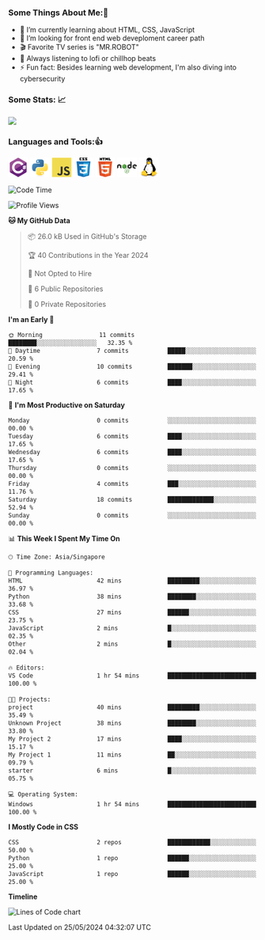 ### Some Things About Me:👋
- 🌱 I’m currently learning about HTML, CSS, JavaScript
- 🤔 I’m looking for front end web deveploment career path
- 🎬 Favorite TV series is "MR.ROBOT"
- 🎵 Always listening to lofi or chillhop beats
- ⚡ Fun fact: Besides learning web development, I'm also diving into cybersecurity

### Some Stats: 📈
<a href="https://github.com/anuraghazra/convoychat">
  <img height=150 align="center" src="https://github-readme-stats.vercel.app/api/top-langs?username=simon068&layout=compact&langs_count=8&card_width=320"/>
</a>

### Languages and Tools:👍
<p align="left">
  <img src="https://raw.githubusercontent.com/devicons/devicon/master/icons/csharp/csharp-original.svg" alt="csharp" width="40" height="40"/>
  <img src="https://raw.githubusercontent.com/devicons/devicon/master/icons/python/python-original.svg" alt="python" width="40" height="40"/>
  <img src="https://raw.githubusercontent.com/devicons/devicon/master/icons/javascript/javascript-original.svg" alt="javascript" width="40" height="40"/>
  <img src="https://raw.githubusercontent.com/devicons/devicon/master/icons/css3/css3-original-wordmark.svg" alt="css3" width="40" height="40"/>
  <img src="https://raw.githubusercontent.com/devicons/devicon/master/icons/html5/html5-original-wordmark.svg" alt="html5" width="40" height="40"/>
  <!-- <img src="https://raw.githubusercontent.com/devicons/devicon/master/icons/dot-net/dot-net-original-wordmark.svg" alt="dotnet" width="40" height="40"/> -->
  <!-- <img src="https://raw.githubusercontent.com/devicons/devicon/master/icons/mysql/mysql-original-wordmark.svg" alt="mysql" width="40" height="40"/> -->
  <img src="https://raw.githubusercontent.com/devicons/devicon/master/icons/nodejs/nodejs-original-wordmark.svg" alt="nodejs" width="40" height="40"/>
  <img src="https://raw.githubusercontent.com/devicons/devicon/master/icons/linux/linux-original.svg" alt="linux" width="40" height="40"/>
</p>

<!--START_SECTION:waka-->
![Code Time](http://img.shields.io/badge/Code%20Time-7%20hrs%2013%20mins-blue)

![Profile Views](http://img.shields.io/badge/Profile%20Views-10-blue)

**🐱 My GitHub Data** 

> 📦 26.0 kB Used in GitHub's Storage 
 > 
> 🏆 40 Contributions in the Year 2024
 > 
> 🚫 Not Opted to Hire
 > 
> 📜 6 Public Repositories 
 > 
> 🔑 0 Private Repositories 
 > 
**I'm an Early 🐤** 

```text
🌞 Morning                11 commits          ████████░░░░░░░░░░░░░░░░░   32.35 % 
🌆 Daytime                7 commits           █████░░░░░░░░░░░░░░░░░░░░   20.59 % 
🌃 Evening                10 commits          ███████░░░░░░░░░░░░░░░░░░   29.41 % 
🌙 Night                  6 commits           ████░░░░░░░░░░░░░░░░░░░░░   17.65 % 
```
📅 **I'm Most Productive on Saturday** 

```text
Monday                   0 commits           ░░░░░░░░░░░░░░░░░░░░░░░░░   00.00 % 
Tuesday                  6 commits           ████░░░░░░░░░░░░░░░░░░░░░   17.65 % 
Wednesday                6 commits           ████░░░░░░░░░░░░░░░░░░░░░   17.65 % 
Thursday                 0 commits           ░░░░░░░░░░░░░░░░░░░░░░░░░   00.00 % 
Friday                   4 commits           ███░░░░░░░░░░░░░░░░░░░░░░   11.76 % 
Saturday                 18 commits          █████████████░░░░░░░░░░░░   52.94 % 
Sunday                   0 commits           ░░░░░░░░░░░░░░░░░░░░░░░░░   00.00 % 
```


📊 **This Week I Spent My Time On** 

```text
🕑︎ Time Zone: Asia/Singapore

💬 Programming Languages: 
HTML                     42 mins             █████████░░░░░░░░░░░░░░░░   36.97 % 
Python                   38 mins             ████████░░░░░░░░░░░░░░░░░   33.68 % 
CSS                      27 mins             ██████░░░░░░░░░░░░░░░░░░░   23.75 % 
JavaScript               2 mins              █░░░░░░░░░░░░░░░░░░░░░░░░   02.35 % 
Other                    2 mins              █░░░░░░░░░░░░░░░░░░░░░░░░   02.04 % 

🔥 Editors: 
VS Code                  1 hr 54 mins        █████████████████████████   100.00 % 

🐱‍💻 Projects: 
project                  40 mins             █████████░░░░░░░░░░░░░░░░   35.49 % 
Unknown Project          38 mins             ████████░░░░░░░░░░░░░░░░░   33.80 % 
My Project 2             17 mins             ████░░░░░░░░░░░░░░░░░░░░░   15.17 % 
My Project 1             11 mins             ██░░░░░░░░░░░░░░░░░░░░░░░   09.79 % 
starter                  6 mins              █░░░░░░░░░░░░░░░░░░░░░░░░   05.75 % 

💻 Operating System: 
Windows                  1 hr 54 mins        █████████████████████████   100.00 % 
```

**I Mostly Code in CSS** 

```text
CSS                      2 repos             ████████████░░░░░░░░░░░░░   50.00 % 
Python                   1 repo              ██████░░░░░░░░░░░░░░░░░░░   25.00 % 
JavaScript               1 repo              ██████░░░░░░░░░░░░░░░░░░░   25.00 % 
```



**Timeline**

![Lines of Code chart](https://raw.githubusercontent.com/simon068/simon068/master/assets/bar_graph.png)


 Last Updated on 25/05/2024 04:32:07 UTC
<!--END_SECTION:waka-->

<!--
**simon068/simon068** is a ✨ _special_ ✨ repository because its `README.md` (this file) appears on your GitHub profile.

Here are some ideas to get you started:

- 🔭 I’m currently working on ...
- 🌱 I’m currently learning ...
- 👯 I’m looking to collaborate on ...
- 🤔 I’m looking for help with ...
- 💬 Ask me about ...
- 📫 How to reach me: ...
- 😄 Pronouns: ...
- ⚡ Fun fact: ...
-->

